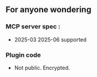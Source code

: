 ## For anyone wondering  

### MCP server spec : 
- 2025-03 2025-06 supported
   
### Plugin code  
- Not public. Encrypted.

